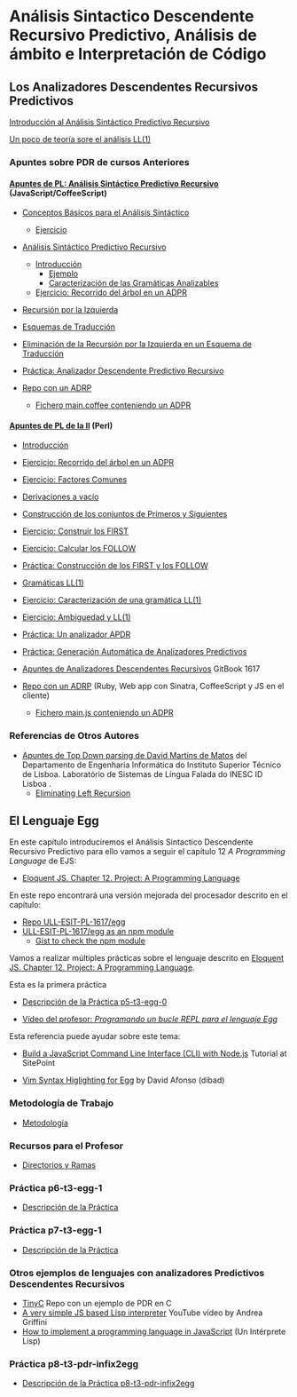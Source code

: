 # Análisis Sintactico Descendente Recursivo Predictivo, Análisis de ámbito e Interpretación de Código

## Los Analizadores Descendentes Recursivos Predictivos

[Introducción al Análisis Sintáctico Predictivo Recursivo]({{site.baseurl}}/tema3-analisis-descendente-predictivo-recursivo/pdr-teoria)

[Un poco de teoría sore el análisis LL(1)](ll1)

###  Apuntes sobre PDR de cursos Anteriores

####  [Apuntes de PL: Análisis Sintáctico Predictivo Recursivo](http://crguezl.github.io/pl-html/node20.html) (JavaScript/CoffeeScript)

*   <a href="http://crguezl.github.io/pl-html/node21.html" target="_blank">Conceptos Básicos para el Análisis Sintáctico</a>
    *   <a href="http://crguezl.github.io/pl-html/node21.html#SECTION04211000000000000000" target="_blank">Ejercicio</a>  

*   <a href="http://crguezl.github.io/pl-html/node22.html" target="_blank">Análisis Sintáctico Predictivo Recursivo</a>
    *   <a href="http://crguezl.github.io/pl-html/node22.html#SECTION04221000000000000000" target="_blank">Introducción</a>
        *   <a href="http://crguezl.github.io/pl-html/node22.html#SECTION04221010000000000000" target="_blank">Ejemplo</a>
        *   <a href="http://crguezl.github.io/pl-html/node22.html#SECTION04221020000000000000" target="_blank">Caracterización de las Gramáticas Analizables</a>
    *   <a href="http://crguezl.github.io/pl-html/node22.html#SECTION04222000000000000000" target="_blank">Ejercicio: Recorrido del árbol en un ADPR</a>  

*   <a href="http://crguezl.github.io/pl-html/node23.html" target="_blank">Recursión por la Izquierda</a>
*   <a href="http://crguezl.github.io/pl-html/node24.html" target="_blank">Esquemas de Traducción</a>
*   <a href="http://crguezl.github.io/pl-html/node25.html" target="_blank">Eliminación de la Recursión por la Izquierda en un Esquema de Traducción</a>
*   <a href="http://crguezl.github.io/pl-html/node26.html" target="_blank">Práctica: Analizador Descendente Predictivo Recursivo</a>
  * <a href="https://github.com/ULL-ESIT-PL-1819/parser-pdr-example) (Node.js, Web app con ExpressJS, CoffeeScript" target="_blank">Repo con un ADRP</a>
    - <a href="https://github.com/ULL-ESIT-PL-1819/parser-pdr-example/blob/master/views/main.coffee" target="_blank">Fichero main.coffee conteniendo un ADPR</a>

#### [Apuntes de PL de la II](http://nereida.deioc.ull.es/~pl/perlexamples/node88.html) (Perl)


*   <a href="http://nereida.deioc.ull.es/~pl/perlexamples/node85.html" target="_blank">Introducción</a>
*   <a href="http://nereida.deioc.ull.es/~pl/perlexamples/node86.html" target="_blank">Ejercicio: Recorrido del árbol en un ADPR</a>
*   <a href="http://nereida.deioc.ull.es/~pl/perlexamples/node87.html" target="_blank">Ejercicio: Factores Comunes</a>
*   <a href="http://nereida.deioc.ull.es/~pl/perlexamples/node88.html" target="_blank">Derivaciones a vacío</a>
*   <a href="http://nereida.deioc.ull.es/~pl/perlexamples/node89.html" target="_blank">Construcción de los conjuntos de Primeros y Siguientes</a>
*   <a href="http://nereida.deioc.ull.es/~pl/perlexamples/node90.html" target="_blank">Ejercicio: Construir los <span class="MATH">FIRST</span></a> 
*   <a href="http://nereida.deioc.ull.es/~pl/perlexamples/node91.html" target="_blank">Ejercicio: Calcular los <span class="MATH">FOLLOW</span></a> 
*   <a href="http://nereida.deioc.ull.es/~pl/perlexamples/node92.html" target="_blank">Práctica: Construcción de los FIRST y los FOLLOW</a>
*   <a href="http://nereida.deioc.ull.es/~pl/perlexamples/node93.html" target="_blank">Gramáticas LL(1)</a>
*   <a href="http://nereida.deioc.ull.es/~pl/perlexamples/node94.html" target="_blank">Ejercicio: Caracterización de una gramática LL(1)</a>
*   <a href="http://nereida.deioc.ull.es/~pl/perlexamples/node95.html" target="_blank">Ejercicio: Ambiguedad y LL(1)</a>
*   <a href="http://nereida.deioc.ull.es/~pl/perlexamples/node96.html" target="_blank">Práctica: Un analizador APDR</a>
*   <a href="http://nereida.deioc.ull.es/~pl/perlexamples/node97.html" target="_blank">Práctica: Generación Automática de Analizadores Predictivos</a>

* [Apuntes de Analizadores Descendentes Recursivos](https://casianorodriguezleon.gitbooks.io/ull-esit-1617/content/apuntes/parsing/recursivodescendente/) GitBook 1617
* [Repo con un ADRP](https://github.com/crguezl/prdcalc) (Ruby, Web app con Sinatra, CoffeeScript y JS en el cliente)
  - [Fichero main.js conteniendo un ADPR](https://github.com/crguezl/prdcalc/blob/master/views/main.js)

### Referencias de Otros Autores

* [Apuntes de Top Down parsing de David Martins de Matos](https://www.l2f.inesc-id.pt/~david/w/pt/Top-Down_Parsing) del Departamento de Engenharia Informática do Instituto Superior Técnico de Lisboa.  Laboratório de Sistemas de Língua Falada do INESC ID Lisboa .
  - [Eliminating Left Recursion](https://www.l2f.inesc-id.pt/~david/w3/pt/index.php/Top-Down_Parsing?rdfrom=https%3A%2F%2Fwww.l2f.inesc-id.pt%2F~david%2Fwiki%2Fpt%2Findex.php%3Ftitle%3DTop-Down_Parsing%26redirect%3Dno#Step_3:_Eliminating_Left_Recursion)




<!--
* Análisis Top-Down
   * RDP
   * [Project: A Programming Language](http://eloquentjavascript.net/11_language.html)   
     - [Writing a Lisp interpreter in JavaScript - Mary Rose Cook](https://youtu.be/hqnTvuvXPCc) 
     - [GITHUB REPO FOR The VIDEO](https://github.com/maryrosecook/littlelisp)
   * LL 
   * PEGs
    * GLL
* Análisis Bottom-Up
    * Earley
    * LR
        * LALR
            * [Parser and Lexer — How to Create a Compiler part 1/6 — Converting text into an Abstract Syntax Tree](https://youtu.be/eF9qWbuQLuw) YouTube Video. Bison. C++
        * GLR
-->

## El Lenguaje Egg

En este capítulo introduciremos el Análisis Sintactico Descendente Recursivo Predictivo
para ello vamos a seguir el capítulo 12 *A Programming Language* de EJS:

* [Eloquent JS. Chapter 12. Project: A Programming Language](http://eloquentjavascript.net/12_language.html)

En este repo encontrará una versión mejorada del procesador descrito en el capítulo:

* [Repo ULL-ESIT-PL-1617/egg](https://github.com/ULL-ESIT-PL-1617/egg)
* [ULL-ESIT-PL-1617/egg as an npm module](https://www.npmjs.com/package/@crguezl/eloquentjsegg)
  * [Gist to check the npm module](https://gist.github.com/crguezl/8dfcaa01a0377dead374bc35c462c29d)

Vamos a realizar múltiples prácticas sobre el lenguaje descrito en [Eloquent JS. Chapter 12. Project: A Programming Language](http://eloquentjavascript.net/12_language.html). 

Esta es la primera práctica

* [Descripción de la Práctica p5-t3-egg-0](practicas/p5-t3-egg-0)
 
*  [Vídeo del profesor: *Programando un bucle REPL para el lenguaje Egg*](https://youtu.be/5gIlt6r29lw)

Esta referencia puede ayudar sobre este tema:

* [Build a JavaScript Command Line Interface (CLI) with Node.js](https://www.sitepoint.com/javascript-command-line-interface-cli-node-js/) Tutorial at SitePoint


* [Vim Syntax Higlighting for Egg](https://github.com/ULL-ESIT-PL-1819/.vim/tree/master/syntax) by David Afonso (dibad)


### Metodología  de Trabajo

* [Metodología](practicas/metodologia-para-las-practicas)

### Recursos para el Profesor

* [Directorios y Ramas](practicas/directorios)


### Práctica p6-t3-egg-1

* [Descripción de la Práctica](practicas/p6-t3-egg-1)

### Práctica p7-t3-egg-1

* [Descripción de la Práctica](practicas/p6-t3-egg-1)

### Otros ejemplos de lenguajes con analizadores Predictivos Descendentes Recursivos

* [TinyC](https://github.com/ULL-ESIT-PL-1718/tiny-c) Repo con un ejemplo de PDR en C
* [A very simple JS based Lisp interpreter](https://youtu.be/VqIic9tshfg) YouTube video by Andrea Griffini
* [How to implement a programming language in JavaScript](http://lisperator.net/pltut/) (Un Intérprete Lisp)

### Práctica p8-t3-pdr-infix2egg

* [Descripción de la Práctica p8-t3-pdr-infix2egg](practicas/p8-t3-pdr-infix2egg)

